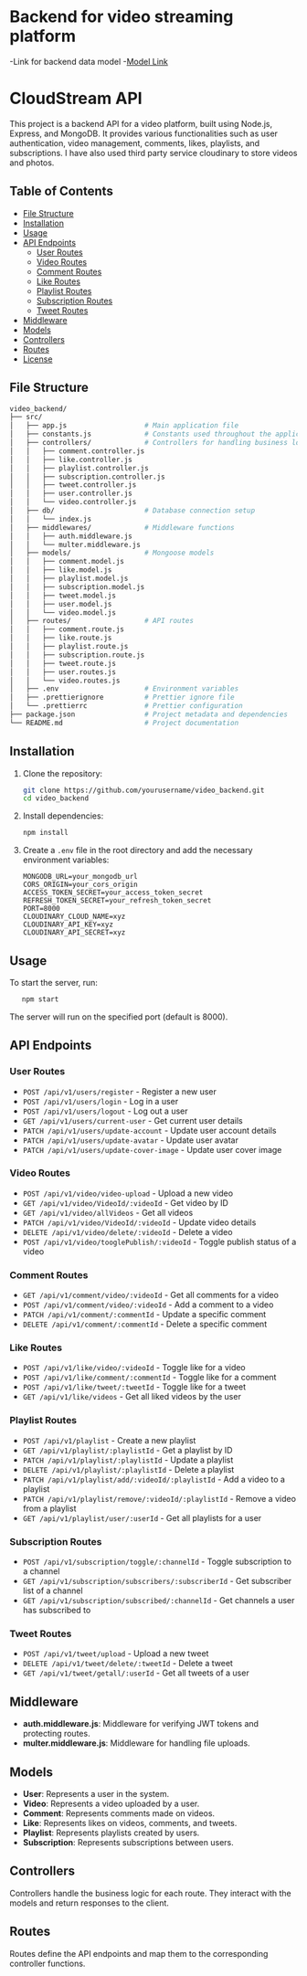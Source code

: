 # Backend for video streaming platform
-Link for backend data model 
-[Model Link](https://app.eraser.io/workspace/YtPqZ1VogxGy1jzIDkzj)

# CloudStream API

This project is a backend API for a video platform, built using Node.js, Express, and MongoDB. It provides various functionalities such as user authentication, video management, comments, likes, playlists, and subscriptions.
I have also used third party service cloudinary to store videos and photos.

## Table of Contents

- [File Structure](#file-structure)
- [Installation](#installation)
- [Usage](#usage)
- [API Endpoints](#api-endpoints)
  - [User Routes](#user-routes)
  - [Video Routes](#video-routes)
  - [Comment Routes](#comment-routes)
  - [Like Routes](#like-routes)
  - [Playlist Routes](#playlist-routes)
  - [Subscription Routes](#subscription-routes)
  - [Tweet Routes](#tweet-routes)
- [Middleware](#middleware)
- [Models](#models)
- [Controllers](#controllers)
- [Routes](#routes)
- [License](#license)

## File Structure

```bash
video_backend/
├── src/
│   ├── app.js                   # Main application file
│   ├── constants.js             # Constants used throughout the application
│   ├── controllers/             # Controllers for handling business logic
│   │   ├── comment.controller.js
│   │   ├── like.controller.js
│   │   ├── playlist.controller.js
│   │   ├── subscription.controller.js
│   │   ├── tweet.controller.js
│   │   ├── user.controller.js
│   │   └── video.controller.js
│   ├── db/                      # Database connection setup
│   │   └── index.js
│   ├── middlewares/             # Middleware functions
│   │   ├── auth.middleware.js
│   │   └── multer.middleware.js
│   ├── models/                  # Mongoose models
│   │   ├── comment.model.js
│   │   ├── like.model.js
│   │   ├── playlist.model.js
│   │   ├── subscription.model.js
│   │   ├── tweet.model.js
│   │   ├── user.model.js
│   │   └── video.model.js
│   ├── routes/                  # API routes
│   │   ├── comment.route.js
│   │   ├── like.route.js
│   │   ├── playlist.route.js
│   │   ├── subscription.route.js
│   │   ├── tweet.route.js
│   │   ├── user.routes.js
│   │   └── video.routes.js
│   ├── .env                     # Environment variables
│   ├── .prettierignore          # Prettier ignore file
│   └── .prettierrc              # Prettier configuration
├── package.json                 # Project metadata and dependencies
└── README.md                    # Project documentation
```

## Installation

1. Clone the repository:
   ```bash
   git clone https://github.com/yourusername/video_backend.git
   cd video_backend
   ```

2. Install dependencies:
   ```bash
   npm install
   ```

3. Create a `.env` file in the root directory and add the necessary environment variables:
   ```
   MONGODB_URL=your_mongodb_url
   CORS_ORIGIN=your_cors_origin
   ACCESS_TOKEN_SECRET=your_access_token_secret
   REFRESH_TOKEN_SECRET=your_refresh_token_secret
   PORT=8000
   CLOUDINARY_CLOUD_NAME=xyz
   CLOUDINARY_API_KEY=xyz
   CLOUDINARY_API_SECRET=xyz
   ```

## Usage

To start the server, run:
```bash
   npm start
   ```
The server will run on the specified port (default is 8000).

## API Endpoints

### User Routes
- `POST /api/v1/users/register` - Register a new user
- `POST /api/v1/users/login` - Log in a user
- `POST /api/v1/users/logout` - Log out a user
- `GET /api/v1/users/current-user` - Get current user details
- `PATCH /api/v1/users/update-account` - Update user account details
- `PATCH /api/v1/users/update-avatar` - Update user avatar
- `PATCH /api/v1/users/update-cover-image` - Update user cover image

### Video Routes
- `POST /api/v1/video/video-upload` - Upload a new video
- `GET /api/v1/video/VideoId/:videoId` - Get video by ID
- `GET /api/v1/video/allVideos` - Get all videos
- `PATCH /api/v1/video/VideoId/:videoId` - Update video details
- `DELETE /api/v1/video/delete/:videoId` - Delete a video
- `POST /api/v1/video/tooglePublish/:videoId` - Toggle publish status of a video

### Comment Routes
- `GET /api/v1/comment/video/:videoId` - Get all comments for a video
- `POST /api/v1/comment/video/:videoId` - Add a comment to a video
- `PATCH /api/v1/comment/:commentId` - Update a specific comment
- `DELETE /api/v1/comment/:commentId` - Delete a specific comment

### Like Routes
- `POST /api/v1/like/video/:videoId` - Toggle like for a video
- `POST /api/v1/like/comment/:commentId` - Toggle like for a comment
- `POST /api/v1/like/tweet/:tweetId` - Toggle like for a tweet
- `GET /api/v1/like/videos` - Get all liked videos by the user

### Playlist Routes
- `POST /api/v1/playlist` - Create a new playlist
- `GET /api/v1/playlist/:playlistId` - Get a playlist by ID
- `PATCH /api/v1/playlist/:playlistId` - Update a playlist
- `DELETE /api/v1/playlist/:playlistId` - Delete a playlist
- `PATCH /api/v1/playlist/add/:videoId/:playlistId` - Add a video to a playlist
- `PATCH /api/v1/playlist/remove/:videoId/:playlistId` - Remove a video from a playlist
- `GET /api/v1/playlist/user/:userId` - Get all playlists for a user

### Subscription Routes
- `POST /api/v1/subscription/toggle/:channelId` - Toggle subscription to a channel
- `GET /api/v1/subscription/subscribers/:subscriberId` - Get subscriber list of a channel
- `GET /api/v1/subscription/subscribed/:channelId` - Get channels a user has subscribed to

### Tweet Routes
- `POST /api/v1/tweet/upload` - Upload a new tweet
- `DELETE /api/v1/tweet/delete/:tweetId` - Delete a tweet
- `GET /api/v1/tweet/getall/:userId` - Get all tweets of a user

## Middleware

- **auth.middleware.js**: Middleware for verifying JWT tokens and protecting routes.
- **multer.middleware.js**: Middleware for handling file uploads.

## Models

- **User**: Represents a user in the system.
- **Video**: Represents a video uploaded by a user.
- **Comment**: Represents comments made on videos.
- **Like**: Represents likes on videos, comments, and tweets.
- **Playlist**: Represents playlists created by users.
- **Subscription**: Represents subscriptions between users.

## Controllers

Controllers handle the business logic for each route. They interact with the models and return responses to the client.

## Routes

Routes define the API endpoints and map them to the corresponding controller functions.

